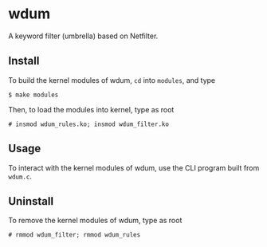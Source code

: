 # wdum
A keyword filter (umbrella) based on Netfilter.

## Install
To build the kernel modules of wdum, `cd` into `modules`, and type
```
$ make modules
```
Then, to load the modules into kernel, type as root
```
# insmod wdum_rules.ko; insmod wdum_filter.ko
```

## Usage
To interact with the kernel modules of wdum, use the CLI program built from `wdum.c`.

## Uninstall
To remove the kernel modules of wdum, type as root
```
# rmmod wdum_filter; rmmod wdum_rules
```
